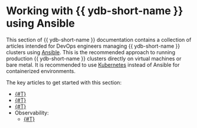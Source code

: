 # Working with {{ ydb-short-name }} using Ansible

This section of {{ ydb-short-name }} documentation contains a collection of articles intended for DevOps engineers managing {{ ydb-short-name }} clusters using [Ansible](https://www.ansible.com/). This is the recommended approach to running production {{ ydb-short-name }} clusters directly on virtual machines or bare metal. It is recommended to use [Kubernetes](../kubernetes/index.md) instead of Ansible for containerized environments.

The key articles to get started with this section:

* [{#T}](initial-deployment.md)
* [{#T}](preparing-vms-with-terraform.md)
* [{#T}](restart.md)
* Observability:
  * [{#T}](observability/logging.md)

